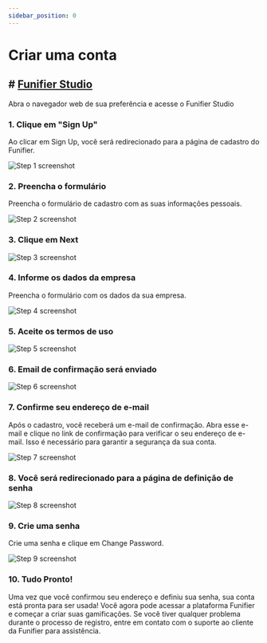 ```yaml
---
sidebar_position: 0
---
```


# Criar uma conta
## # [Funifier Studio](https://my.funifier.com)
Abra o navegador web de sua preferência e acesse o Funifier Studio


### 1. Clique em "Sign Up"

Ao clicar em Sign Up, você será redirecionado para a página de cadastro do Funifier.

![Step 1 screenshot](https://images.tango.us/workflows/78fb815d-6b22-47c2-a7c0-499cb23396af/steps/4f3230a8-c7ef-41a3-aa9e-1a6f09f791a5/08d87fa1-5779-4742-9bd3-c079ca47ba66.png?crop=focalpoint&fit=crop&fp-x=0.5000&fp-y=0.5000&w=1200&border=2%2CF4F2F7&border-radius=8%2C8%2C8%2C8&border-radius-inner=8%2C8%2C8%2C8&blend-align=bottom&blend-mode=normal&blend-x=0&blend-w=1200&blend64=aHR0cHM6Ly9pbWFnZXMudGFuZ28udXMvc3RhdGljL21hZGUtd2l0aC10YW5nby13YXRlcm1hcmstdjIucG5n&mark-x=1005&mark-y=5&m64=aHR0cHM6Ly9pbWFnZXMudGFuZ28udXMvc3RhdGljL2JsYW5rLnBuZz9tYXNrPWNvcm5lcnMmYm9yZGVyPTQlMkNGRjc0NDImdz04NiZoPTQ1JmZpdD1jcm9wJmNvcm5lci1yYWRpdXM9MTA%3D)


### 2. Preencha o formulário

Preencha o formulário de cadastro com as suas informações pessoais.

![Step 2 screenshot](https://images.tango.us/workflows/78fb815d-6b22-47c2-a7c0-499cb23396af/steps/d8e74539-0fd6-4241-b3dc-ee95d0f49753/0aacaa38-8d33-48d3-a83d-a1390c3d1a51.png?crop=focalpoint&fit=crop&fp-x=0.5000&fp-y=0.5000&w=1200&border=2%2CF4F2F7&border-radius=8%2C8%2C8%2C8&border-radius-inner=8%2C8%2C8%2C8&blend-align=bottom&blend-mode=normal&blend-x=0&blend-w=1200&blend64=aHR0cHM6Ly9pbWFnZXMudGFuZ28udXMvc3RhdGljL21hZGUtd2l0aC10YW5nby13YXRlcm1hcmstdjIucG5n&mark-x=60&mark-y=69&m64=aHR0cHM6Ly9pbWFnZXMudGFuZ28udXMvc3RhdGljL2JsYW5rLnBuZz9tYXNrPWNvcm5lcnMmYm9yZGVyPTQlMkNGRjc0NDImdz0xMDY2Jmg9NjU1JmZpdD1jcm9wJmNvcm5lci1yYWRpdXM9MTA%3D)


### 3. Clique em Next
![Step 3 screenshot](https://images.tango.us/workflows/78fb815d-6b22-47c2-a7c0-499cb23396af/steps/011dddce-6754-4f42-af38-7251ce94c003/7f662656-8935-46f1-be1e-7da9507bfd98.png?crop=focalpoint&fit=crop&fp-x=0.6663&fp-y=0.9462&fp-z=2.6788&w=1200&border=2%2CF4F2F7&border-radius=8%2C8%2C8%2C8&border-radius-inner=8%2C8%2C8%2C8&blend-align=bottom&blend-mode=normal&blend-x=0&blend-w=1200&blend64=aHR0cHM6Ly9pbWFnZXMudGFuZ28udXMvc3RhdGljL21hZGUtd2l0aC10YW5nby13YXRlcm1hcmstdjIucG5n&mark-x=473&mark-y=540&m64=aHR0cHM6Ly9pbWFnZXMudGFuZ28udXMvc3RhdGljL2JsYW5rLnBuZz9tYXNrPWNvcm5lcnMmYm9yZGVyPTYlMkNGRjc0NDImdz0yNTUmaD0xNzImZml0PWNyb3AmY29ybmVyLXJhZGl1cz0xMA%3D%3D)


### 4. Informe os dados da empresa

Preencha o formulário com os dados da sua empresa.

![Step 4 screenshot](https://images.tango.us/workflows/78fb815d-6b22-47c2-a7c0-499cb23396af/steps/e1d183b1-178b-4a1a-90df-75c3c9d3d844/6eec705d-a117-480b-8429-3a4b8853ec15.png?crop=focalpoint&fit=crop&fp-x=0.5000&fp-y=0.5000&w=1200&border=2%2CF4F2F7&border-radius=8%2C8%2C8%2C8&border-radius-inner=8%2C8%2C8%2C8&blend-align=bottom&blend-mode=normal&blend-x=0&blend-w=1200&blend64=aHR0cHM6Ly9pbWFnZXMudGFuZ28udXMvc3RhdGljL21hZGUtd2l0aC10YW5nby13YXRlcm1hcmstdjIucG5n&mark-x=14&mark-y=69&m64=aHR0cHM6Ly9pbWFnZXMudGFuZ28udXMvc3RhdGljL2JsYW5rLnBuZz9tYXNrPWNvcm5lcnMmYm9yZGVyPTQlMkNGRjc0NDImdz0xMTU2Jmg9NjU5JmZpdD1jcm9wJmNvcm5lci1yYWRpdXM9MTA%3D)


### 5. Aceite os termos de uso
![Step 5 screenshot](https://images.tango.us/workflows/78fb815d-6b22-47c2-a7c0-499cb23396af/steps/626c1e27-0369-4bf0-8f59-09353902af1a/ade93064-c623-4925-bf3d-7fcda07af199.png?crop=focalpoint&fit=crop&fp-x=0.4919&fp-y=0.8653&fp-z=2.3687&w=1200&border=2%2CF4F2F7&border-radius=8%2C8%2C8%2C8&border-radius-inner=8%2C8%2C8%2C8&blend-align=bottom&blend-mode=normal&blend-x=0&blend-w=1200&blend64=aHR0cHM6Ly9pbWFnZXMudGFuZ28udXMvc3RhdGljL21hZGUtd2l0aC10YW5nby13YXRlcm1hcmstdjIucG5n&mark-x=419&mark-y=577&m64=aHR0cHM6Ly9pbWFnZXMudGFuZ28udXMvc3RhdGljL2JsYW5rLnBuZz9tYXNrPWNvcm5lcnMmYm9yZGVyPTYlMkNGRjc0NDImdz0zNDcmaD0xNDYmZml0PWNyb3AmY29ybmVyLXJhZGl1cz0xMA%3D%3D)


### 6. Email de confirmação será enviado



![Step 6 screenshot](https://images.tango.us/workflows/78fb815d-6b22-47c2-a7c0-499cb23396af/steps/daa40c08-3f17-49ac-8b2d-eda3247e809a/2b71d704-0c2b-4369-838b-ef93110e4200.png?crop=focalpoint&fit=crop&fp-x=0.5515&fp-y=0.4523&w=1200&border=2%2CF4F2F7&border-radius=8%2C8%2C8%2C8&border-radius-inner=8%2C8%2C8%2C8&blend-align=bottom&blend-mode=normal&blend-x=0&blend-w=1200&blend64=aHR0cHM6Ly9pbWFnZXMudGFuZ28udXMvc3RhdGljL21hZGUtd2l0aC10YW5nby13YXRlcm1hcmstdjIucG5n&mark-x=60&mark-y=69&m64=aHR0cHM6Ly9pbWFnZXMudGFuZ28udXMvc3RhdGljL2JsYW5rLnBuZz9tYXNrPWNvcm5lcnMmYm9yZGVyPTQlMkNGRjc0NDImdz05NjkmaD0yMzkmZml0PWNyb3AmY29ybmVyLXJhZGl1cz0xMA%3D%3D)


### 7. Confirme seu endereço de e-mail

Após o cadastro, você receberá um e-mail de confirmação. Abra esse e-mail e clique no link de confirmação para verificar o seu endereço de e-mail. Isso é necessário para garantir a segurança da sua conta.

![Step 7 screenshot](https://images.tango.us/workflows/78fb815d-6b22-47c2-a7c0-499cb23396af/steps/3789ccb1-78b1-43b2-93b7-5fe89b5ff3cc/9ee73536-c78f-48a8-a883-cc69a6b53f7e.png?crop=focalpoint&fit=crop&fp-x=0.3892&fp-y=0.3922&fp-z=2.5658&w=1200&border=2%2CF4F2F7&border-radius=8%2C8%2C8%2C8&border-radius-inner=8%2C8%2C8%2C8&blend-align=bottom&blend-mode=normal&blend-x=0&blend-w=1200&blend64=aHR0cHM6Ly9pbWFnZXMudGFuZ28udXMvc3RhdGljL21hZGUtd2l0aC10YW5nby13YXRlcm1hcmstdjIucG5n&mark-x=154&mark-y=354&m64=aHR0cHM6Ly9pbWFnZXMudGFuZ28udXMvc3RhdGljL2JsYW5rLnBuZz9tYXNrPWNvcm5lcnMmYm9yZGVyPTYlMkNGRjc0NDImdz0yNzYmaD01MyZmaXQ9Y3JvcCZjb3JuZXItcmFkaXVzPTEw)


### 8. Você será redirecionado para a página de definição de senha
![Step 8 screenshot](https://images.tango.us/workflows/78fb815d-6b22-47c2-a7c0-499cb23396af/steps/7cace399-dcfd-4900-b011-b97764ccc63b/b191b942-97d3-4c59-a2bb-faa07944526e.png?crop=focalpoint&fit=crop&fp-x=0.5000&fp-y=0.5000&w=1200&border=2%2CF4F2F7&border-radius=8%2C8%2C8%2C8&border-radius-inner=8%2C8%2C8%2C8&blend-align=bottom&blend-mode=normal&blend-x=0&blend-w=1200&blend64=aHR0cHM6Ly9pbWFnZXMudGFuZ28udXMvc3RhdGljL21hZGUtd2l0aC10YW5nby13YXRlcm1hcmstdjIucG5n&mark-x=60&mark-y=69&m64=aHR0cHM6Ly9pbWFnZXMudGFuZ28udXMvc3RhdGljL2JsYW5rLnBuZz9tYXNrPWNvcm5lcnMmYm9yZGVyPTQlMkNGRjc0NDImdz0xMDY2Jmg9NjU5JmZpdD1jcm9wJmNvcm5lci1yYWRpdXM9MTA%3D)


### 9. Crie uma senha

Crie uma senha e clique em Change Password.

![Step 9 screenshot](https://images.tango.us/workflows/78fb815d-6b22-47c2-a7c0-499cb23396af/steps/284e3e17-8791-4a67-aec3-82434a32ad89/c13bdb2b-15d7-4f48-8a6b-627374c33a18.png?crop=focalpoint&fit=crop&fp-x=0.4940&fp-y=0.8657&fp-z=1.7780&w=1200&border=2%2CF4F2F7&border-radius=8%2C8%2C8%2C8&border-radius-inner=8%2C8%2C8%2C8&blend-align=bottom&blend-mode=normal&blend-x=0&blend-w=1200&blend64=aHR0cHM6Ly9pbWFnZXMudGFuZ28udXMvc3RhdGljL21hZGUtd2l0aC10YW5nby13YXRlcm1hcmstdjIucG5n&mark-x=320&mark-y=500&m64=aHR0cHM6Ly9pbWFnZXMudGFuZ28udXMvc3RhdGljL2JsYW5rLnBuZz9tYXNrPWNvcm5lcnMmYm9yZGVyPTYlMkNGRjc0NDImdz01NjAmaD0xMTQmZml0PWNyb3AmY29ybmVyLXJhZGl1cz0xMA%3D%3D)


### 10. Tudo Pronto!

Uma vez que você confirmou seu endereço e definiu sua senha, sua conta está pronta para ser usada! Você agora pode acessar a plataforma Funifier e começar a criar suas gamificações. Se você tiver qualquer problema durante o processo de registro, entre em contato com o suporte ao cliente da Funifier para assistência.
